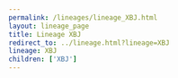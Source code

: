 ```yaml
---
permalink: /lineages/lineage_XBJ.html
layout: lineage_page
title: Lineage XBJ
redirect_to: ../lineage.html?lineage=XBJ
lineage: XBJ
children: ['XBJ']
---
```

